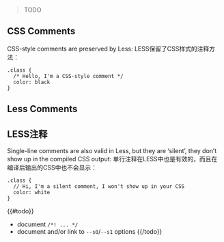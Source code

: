 > TODO

## CSS Comments

CSS-style comments are preserved by Less:
LESS保留了CSS样式的注释方法：

```less
.class {
  /* Hello, I'm a CSS-style comment */
  color: black
}
```

## Less Comments
## LESS注释

Single-line comments are also valid in Less, but they are ‘silent’, they don’t show up in the compiled CSS output:
单行注释在LESS中也是有效的，而且在编译后输出的CSS中也不会显示：

```less
.class {
  // Hi, I'm a silent comment, I won't show up in your CSS
  color: white
}
```

{{#todo}}
* document `/*! ... */`
* document and/or link to `--s0`/`--s1` options
{{/todo}}
